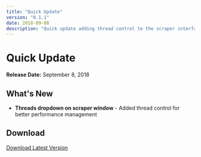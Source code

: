 ```yaml
---
title: "Quick Update"
version: "0.1.1"
date: 2018-09-08
description: "Quick update adding thread control to the scraper interface"
---
```


# Quick Update

**Release Date:** September 8, 2018

## What's New

- **Threads dropdown on scraper window** - Added thread control for better performance management

## Download

[Download Latest Version](https://example.com/download)
